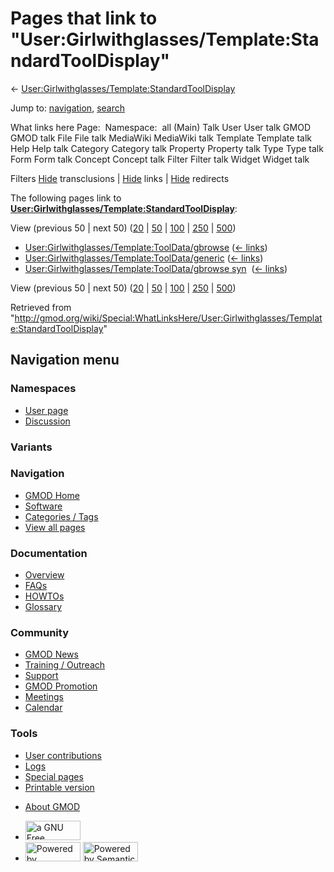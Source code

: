 <div id="mw-page-base" class="noprint">

</div>

<div id="mw-head-base" class="noprint">

</div>

<div id="content" class="mw-body" role="main">

<span id="top"></span>

<div id="mw-js-message" style="display:none;">

</div>



# <span dir="auto">Pages that link to "User:Girlwithglasses/Template:StandardToolDisplay"</span>

<div id="bodyContent">

<div id="contentSub">

←
[User:Girlwithglasses/Template:StandardToolDisplay](/wiki/User:Girlwithglasses/Template:StandardToolDisplay "User:Girlwithglasses/Template:StandardToolDisplay")

</div>

<div id="jump-to-nav" class="mw-jump">

Jump to: [navigation](#mw-navigation), [search](#p-search)

</div>

<div id="mw-content-text">

What links here Page:  Namespace:  all (Main) Talk User User talk GMOD
GMOD talk File File talk MediaWiki MediaWiki talk Template Template talk
Help Help talk Category Category talk Property Property talk Type Type
talk Form Form talk Concept Concept talk Filter Filter talk Widget
Widget talk

Filters
[Hide](/mediawiki/index.php?title=Special:WhatLinksHere/User:Girlwithglasses/Template:StandardToolDisplay&hidetrans=1 "Special:WhatLinksHere/User:Girlwithglasses/Template:StandardToolDisplay")
transclusions \|
[Hide](/mediawiki/index.php?title=Special:WhatLinksHere/User:Girlwithglasses/Template:StandardToolDisplay&hidelinks=1 "Special:WhatLinksHere/User:Girlwithglasses/Template:StandardToolDisplay")
links \|
[Hide](/mediawiki/index.php?title=Special:WhatLinksHere/User:Girlwithglasses/Template:StandardToolDisplay&hideredirs=1 "Special:WhatLinksHere/User:Girlwithglasses/Template:StandardToolDisplay")
redirects

The following pages link to
**[User:Girlwithglasses/Template:StandardToolDisplay](/wiki/User:Girlwithglasses/Template:StandardToolDisplay "User:Girlwithglasses/Template:StandardToolDisplay")**:

View (previous 50 \| next 50)
([20](/mediawiki/index.php?title=Special:WhatLinksHere/User:Girlwithglasses/Template:StandardToolDisplay&limit=20 "Special:WhatLinksHere/User:Girlwithglasses/Template:StandardToolDisplay")
\|
[50](/mediawiki/index.php?title=Special:WhatLinksHere/User:Girlwithglasses/Template:StandardToolDisplay&limit=50 "Special:WhatLinksHere/User:Girlwithglasses/Template:StandardToolDisplay")
\|
[100](/mediawiki/index.php?title=Special:WhatLinksHere/User:Girlwithglasses/Template:StandardToolDisplay&limit=100 "Special:WhatLinksHere/User:Girlwithglasses/Template:StandardToolDisplay")
\|
[250](/mediawiki/index.php?title=Special:WhatLinksHere/User:Girlwithglasses/Template:StandardToolDisplay&limit=250 "Special:WhatLinksHere/User:Girlwithglasses/Template:StandardToolDisplay")
\|
[500](/mediawiki/index.php?title=Special:WhatLinksHere/User:Girlwithglasses/Template:StandardToolDisplay&limit=500 "Special:WhatLinksHere/User:Girlwithglasses/Template:StandardToolDisplay"))

- [User:Girlwithglasses/Template:ToolData/gbrowse](/wiki/User:Girlwithglasses/Template:ToolData/gbrowse "User:Girlwithglasses/Template:ToolData/gbrowse")
  ‎ <span class="mw-whatlinkshere-tools">([←
  links](/mediawiki/index.php?title=Special:WhatLinksHere&target=User%3AGirlwithglasses%2FTemplate%3AToolData%2Fgbrowse "Special:WhatLinksHere"))</span>
- [User:Girlwithglasses/Template:ToolData/generic](/wiki/User:Girlwithglasses/Template:ToolData/generic "User:Girlwithglasses/Template:ToolData/generic")
  ‎ <span class="mw-whatlinkshere-tools">([←
  links](/mediawiki/index.php?title=Special:WhatLinksHere&target=User%3AGirlwithglasses%2FTemplate%3AToolData%2Fgeneric "Special:WhatLinksHere"))</span>
- [User:Girlwithglasses/Template:ToolData/gbrowse
  syn](/wiki/User:Girlwithglasses/Template:ToolData/gbrowse_syn "User:Girlwithglasses/Template:ToolData/gbrowse syn")
  ‎ <span class="mw-whatlinkshere-tools">([←
  links](/mediawiki/index.php?title=Special:WhatLinksHere&target=User%3AGirlwithglasses%2FTemplate%3AToolData%2Fgbrowse+syn "Special:WhatLinksHere"))</span>

View (previous 50 \| next 50)
([20](/mediawiki/index.php?title=Special:WhatLinksHere/User:Girlwithglasses/Template:StandardToolDisplay&limit=20 "Special:WhatLinksHere/User:Girlwithglasses/Template:StandardToolDisplay")
\|
[50](/mediawiki/index.php?title=Special:WhatLinksHere/User:Girlwithglasses/Template:StandardToolDisplay&limit=50 "Special:WhatLinksHere/User:Girlwithglasses/Template:StandardToolDisplay")
\|
[100](/mediawiki/index.php?title=Special:WhatLinksHere/User:Girlwithglasses/Template:StandardToolDisplay&limit=100 "Special:WhatLinksHere/User:Girlwithglasses/Template:StandardToolDisplay")
\|
[250](/mediawiki/index.php?title=Special:WhatLinksHere/User:Girlwithglasses/Template:StandardToolDisplay&limit=250 "Special:WhatLinksHere/User:Girlwithglasses/Template:StandardToolDisplay")
\|
[500](/mediawiki/index.php?title=Special:WhatLinksHere/User:Girlwithglasses/Template:StandardToolDisplay&limit=500 "Special:WhatLinksHere/User:Girlwithglasses/Template:StandardToolDisplay"))

</div>

<div class="printfooter">

Retrieved from
"<http://gmod.org/wiki/Special:WhatLinksHere/User:Girlwithglasses/Template:StandardToolDisplay>"

</div>

<div id="catlinks" class="catlinks catlinks-allhidden">

</div>

<div class="visualClear">

</div>

</div>

</div>

<div id="mw-navigation">

## Navigation menu

<div id="mw-head">



<div id="left-navigation">

<div id="p-namespaces" class="vectorTabs" role="navigation"
aria-labelledby="p-namespaces-label">

### Namespaces

- <span id="ca-nstab-user"><a href="/wiki/User:Girlwithglasses/Template:StandardToolDisplay"
  accesskey="c" title="View the user page [c]">User page</a></span>
- <span id="ca-talk"><a
  href="/mediawiki/index.php?title=User_talk:Girlwithglasses/Template:StandardToolDisplay&amp;action=edit&amp;redlink=1"
  accesskey="t"
  title="Discussion about the content page [t]">Discussion</a></span>

</div>

<div id="p-variants" class="vectorMenu emptyPortlet" role="navigation"
aria-labelledby="p-variants-label">

### 

### Variants[](#)

<div class="menu">

</div>

</div>

</div>

<div id="right-navigation">





</div>



</div>

</div>

</div>

<div id="mw-panel">

<div id="p-logo" role="banner">

<a href="/wiki/Main_Page"
style="background-image: url(http://gmod.org/images/GMOD-cogs.png);"
title="Visit the main page"></a>

</div>

<div id="p-Navigation" class="portal" role="navigation"
aria-labelledby="p-Navigation-label">

### Navigation

<div class="body">

- <span id="n-GMOD-Home">[GMOD Home](/wiki/Main_Page)</span>
- <span id="n-Software">[Software](/wiki/GMOD_Components)</span>
- <span id="n-Categories-.2F-Tags">[Categories /
  Tags](/wiki/Categories)</span>
- <span id="n-View-all-pages">[View all
  pages](/wiki/Special:AllPages)</span>

</div>

</div>

<div id="p-Documentation" class="portal" role="navigation"
aria-labelledby="p-Documentation-label">

### Documentation

<div class="body">

- <span id="n-Overview">[Overview](/wiki/Overview)</span>
- <span id="n-FAQs">[FAQs](/wiki/Category:FAQ)</span>
- <span id="n-HOWTOs">[HOWTOs](/wiki/Category:HOWTO)</span>
- <span id="n-Glossary">[Glossary](/wiki/Glossary)</span>

</div>

</div>

<div id="p-Community" class="portal" role="navigation"
aria-labelledby="p-Community-label">

### Community

<div class="body">

- <span id="n-GMOD-News">[GMOD News](/wiki/GMOD_News)</span>
- <span id="n-Training-.2F-Outreach">[Training /
  Outreach](/wiki/Training_and_Outreach)</span>
- <span id="n-Support">[Support](/wiki/Support)</span>
- <span id="n-GMOD-Promotion">[GMOD
  Promotion](/wiki/GMOD_Promotion)</span>
- <span id="n-Meetings">[Meetings](/wiki/Meetings)</span>
- <span id="n-Calendar">[Calendar](/wiki/Calendar)</span>

</div>

</div>

<div id="p-tb" class="portal" role="navigation"
aria-labelledby="p-tb-label">

### Tools

<div class="body">

- <span id="t-contributions">[User
  contributions](/wiki/Special:Contributions/Girlwithglasses "A list of contributions of this user")</span>
- <span id="t-log">[Logs](/wiki/Special:Log/Girlwithglasses)</span>
- <span id="t-specialpages"><a href="/wiki/Special:SpecialPages" accesskey="q"
  title="A list of all special pages [q]">Special pages</a></span>
- <span id="t-print"><a
  href="/mediawiki/index.php?title=Special:WhatLinksHere/User:Girlwithglasses/Template:StandardToolDisplay&amp;printable=yes"
  rel="alternate" accesskey="p"
  title="Printable version of this page [p]">Printable version</a></span>

</div>

</div>

</div>

</div>

<div id="footer" role="contentinfo">

- <span id="footer-places-about">[About
  GMOD](/wiki/GMOD:About "GMOD:About")</span>

<!-- -->

- <span id="footer-copyrightico">[<img src="http://www.gnu.org/graphics/gfdl-logo-small.png" width="88"
  height="31" alt="a GNU Free Documentation License" />](http://www.gnu.org/licenses/fdl-1.3.html)</span>
- <span id="footer-poweredbyico">[<img src="/mediawiki/skins/common/images/poweredby_mediawiki_88x31.png"
  width="88" height="31" alt="Powered by MediaWiki" />](//www.mediawiki.org/)
  [<img
  src="/mediawiki/extensions/SemanticMediaWiki/includes/../resources/images/smw_button.png"
  width="88" height="31" alt="Powered by Semantic MediaWiki" />](https://www.semantic-mediawiki.org/wiki/Semantic_MediaWiki)</span>

<div style="clear:both">

</div>

</div>
